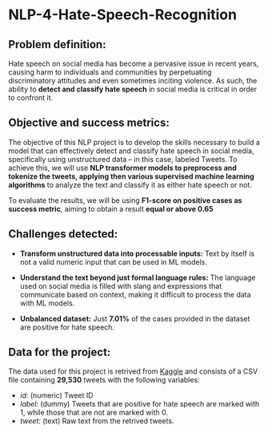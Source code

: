 # NLP-4-Hate-Speech-Recognition

## Problem definition:

Hate speech on social media has become a pervasive issue in recent years, causing harm to individuals and communities by perpetuating discriminatory attitudes and even sometimes inciting violence. As such, the ability to **detect and classify hate speech** in social media is critical in order to confront it.

## Objective and success metrics:

The objective of this NLP project is to develop the skills necessary to build a model that can effectively detect and classify hate speech in social media, specifically using unstructured data – in this case, labeled Tweets. To achieve this, we will use **NLP transformer models to preprocess and tokenize the tweets, applying then various supervised machine learning algorithms** to analyze the text and classify it as either hate speech or not.

To evaluate the results, we will be using **F1-score on positive cases as success metric**, aiming to obtain a result **equal or above 0.65**


## Challenges detected:
* **Transform unstructured data into processable inputs:** Text by itself is not a valid numeric input that can be used in ML models.

* **Understand the text beyond just formal language rules:** The language used on social media is filled with slang and expressions that communicate based on context, making it difficult to process the data with ML models.

* **Unbalanced dataset:** Just **7.01%** of the cases provided in the dataset are positive for hate speech.


## Data for the project:

The data used for this project is retrived from [Kaggle](https://www.kaggle.com/code/helayahyaoui/nlp-twitter-sentiment-analysis/data?select=train.csv) and consists of a CSV file containing **29,530** tweets with the following variables:
* *id:* (numeric) Tweet ID
* *label:* (dummy) Tweets that are positive for hate speech are marked with 1, while those that are not are marked with 0.
* *tweet:* (text) Raw text from the retrived tweets.
